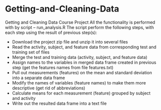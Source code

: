 # Getting-and-Cleaning-Data
Getting and Cleaning Data Course Project
All the functionality is performed with by script – run_analysis.R
The script perform the following steps, with each step using the result of previous step(s):
-	Download the project zip file and unzip it into several files
-	Read the activity, subject, and feature data from corresponding test and training set of files
-	Merge the test and training data (activity, subject, and feature data)
-	Assign names to the variables in merged data frame created in previous step (get the features names from file features.txt)
-	Pull out measurements (features) on the mean and standard deviation into a separate data frame
-	Modify the names of variables (feature names) to make them more descriptive (get rid of abbreviations)
-	Calculate means for each measurement (feature) grouped by subject and activity
-	Write out the resulted data frame into a text file
